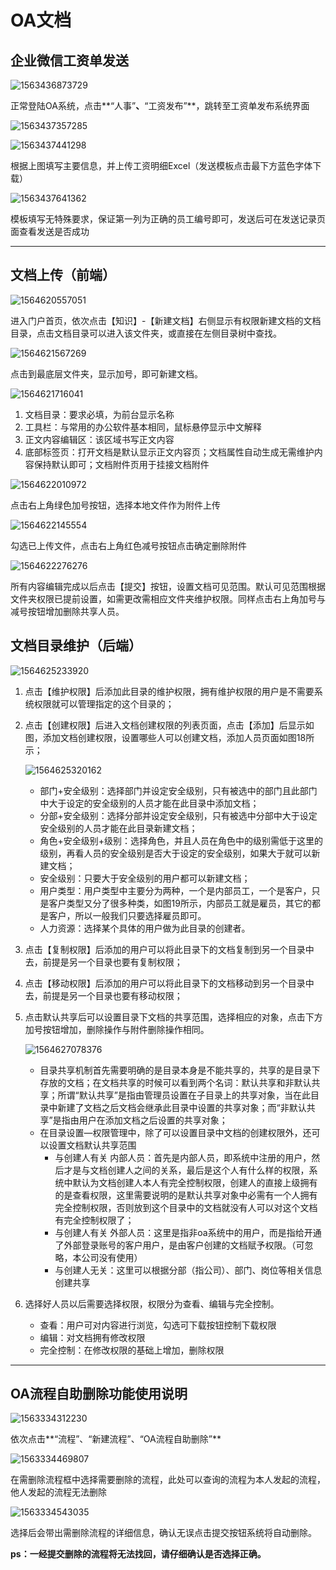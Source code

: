 # OA文档

## 企业微信工资单发送

![1563436873729](C:\Users\Administrator\AppData\Roaming\Typora\typora-user-images\1563436873729.png)

正常登陆OA系统，点击**“人事”**、**“工资发布”**，跳转至工资单发布系统界面

![1563437357285](C:\Users\Administrator\AppData\Roaming\Typora\typora-user-images\1563437357285.png)

![1563437441298](C:\Users\Administrator\AppData\Roaming\Typora\typora-user-images\1563437441298.png)

根据上图填写主要信息，并上传工资明细Excel（发送模板点击最下方蓝色字体下载）

![1563437641362](C:\Users\Administrator\AppData\Roaming\Typora\typora-user-images\1563437641362.png)

模板填写无特殊要求，保证第一列为正确的员工编号即可，发送后可在发送记录页面查看发送是否成功

---

## 文档上传（前端）

![1564620557051](C:\Users\Administrator\AppData\Roaming\Typora\typora-user-images\1564620557051.png)

进入门户首页，依次点击【知识】-【新建文档】右侧显示有权限新建文档的文档目录，点击文档目录可以进入该文件夹，或直接在左侧目录树中查找。

![1564621567269](C:\Users\Administrator\AppData\Roaming\Typora\typora-user-images\1564621567269.png)

点击到最底层文件夹，显示加号，即可新建文档。

![1564621716041](C:\Users\Administrator\AppData\Roaming\Typora\typora-user-images\1564621716041.png)

1. 文档目录：要求必填，为前台显示名称
2. 工具栏：与常用的办公软件基本相同，鼠标悬停显示中文解释
3. 正文内容编辑区：该区域书写正文内容
4. 底部标签页：打开文档是默认显示正文内容页；文档属性自动生成无需维护内容保持默认即可；文档附件页用于挂接文档附件

![1564622010972](C:\Users\Administrator\AppData\Roaming\Typora\typora-user-images\1564622010972.png)

点击右上角绿色加号按钮，选择本地文件作为附件上传

![1564622145554](C:\Users\Administrator\AppData\Roaming\Typora\typora-user-images\1564622145554.png)

勾选已上传文件，点击右上角红色减号按钮点击确定删除附件

![1564622276276](C:\Users\Administrator\AppData\Roaming\Typora\typora-user-images\1564622276276.png)

所有内容编辑完成以后点击【提交】按钮，设置文档可见范围。默认可见范围根据文件夹权限已提前设置，如需更改需相应文件夹维护权限。同样点击右上角加号与减号按钮增加删除共享人员。

## 文档目录维护（后端）

![1564625233920](C:\Users\Administrator\AppData\Roaming\Typora\typora-user-images\1564625233920.png)

1. 点击【维护权限】后添加此目录的维护权限，拥有维护权限的用户是不需要系统权限就可以管理指定的这个目录的；

2. 点击【创建权限】后进入文档创建权限的列表页面，点击【添加】后显示如图，添加文档创建权限，设置哪些人可以创建文档，添加人员页面如图18所示；

   ![1564625320162](C:\Users\Administrator\AppData\Roaming\Typora\typora-user-images\1564625320162.png)

   - 部门+安全级别：选择部门并设定安全级别，只有被选中的部门且此部门中大于设定的安全级别的人员才能在此目录中添加文档；
   - 分部+安全级别：选择分部并设定安全级别，只有被选中分部中大于设定安全级别的人员才能在此目录新建文档；
   - 角色+安全级别+级别：选择角色，并且人员在角色中的级别需低于这里的级别，再看人员的安全级别是否大于设定的安全级别，如果大于就可以新建文档；
   - 安全级别：只要大于安全级别的用户都可以新建文档；
   - 用户类型：用户类型中主要分为两种，一个是内部员工，一个是客户，只是客户类型又分了很多种类，如图19所示，内部员工就是雇员，其它的都是客户，所以一般我们只要选择雇员即可。
   - 人力资源：选择某个具体的用户做为此目录的创建者。

3. 点击【复制权限】后添加的用户可以将此目录下的文档复制到另一个目录中去，前提是另一个目录也要有复制权限；

4. 点击【移动权限】后添加的用户可以将此目录下的文档移动到另一个目录中去，前提是另一个目录也要有移动权限；

5. 点击默认共享后可以设置目录下文档的共享范围，选择相应的对象，点击下方加号按钮增加，删除操作与附件删除操作相同。

   ![1564627078376](C:\Users\Administrator\AppData\Roaming\Typora\typora-user-images\1564627078376.png)

   - 目录共享机制首先需要明确的是目录本身是不能共享的，共享的是目录下存放的文档；在文档共享的时候可以看到两个名词：默认共享和非默认共享；所谓“默认共享”是指由管理员设置在子目录上的共享对象，当在此目录中新建了文档之后文档会继承此目录中设置的共享对象；而“非默认共享”是指由用户在添加文档之后设置的共享对象；
   - 在目录设置—权限管理中，除了可以设置目录中文档的创建权限外，还可以设置文档默认共享范围
     - 与创建人有关 内部人员：首先是内部人员，即系统中注册的用户，然后才是与文档创建人之间的关系，最后是这个人有什么样的权限，系统中默认为文档创建人本人有完全控制权限，创建人的直接上级拥有的是查看权限，这里需要说明的是默认共享对象中必需有一个人拥有完全控制权限，否则放到这个目录中的文档就没有人可以对这个文档有完全控制权限了；
     - 与创建人有关 外部人员：这里是指非oa系统中的用户，而是指给开通了外部登录账号的客户用户，是由客户创建的文档赋予权限。（可忽略，本公司没有使用）
     - 与创建人无关：这里可以根据分部（指公司）、部门、岗位等相关信息创建共享

6. 选择好人员以后需要选择权限，权限分为查看、编辑与完全控制。

   - 查看：用户可对内容进行浏览，勾选可下载按钮控制下载权限
   - 编辑：对文档拥有修改权限
   - 完全控制：在修改权限的基础上增加，删除权限

   

---

## OA流程自助删除功能使用说明

![1563334312230](C:\Users\Administrator\AppData\Roaming\Typora\typora-user-images\1563334312230.png)

依次点击**“流程”、“新建流程”、“OA流程自助删除”**

![1563334469807](C:\Users\Administrator\AppData\Roaming\Typora\typora-user-images\1563334469807.png)

在需删除流程框中选择需要删除的流程，此处可以查询的流程为本人发起的流程，他人发起的流程无法删除

![1563334543035](C:\Users\Administrator\AppData\Roaming\Typora\typora-user-images\1563334543035.png)

选择后会带出需删除流程的详细信息，确认无误点击提交按钮系统将自动删除。

**ps：一经提交删除的流程将无法找回，请仔细确认是否选择正确。**

